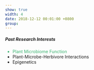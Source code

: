 ```yaml
---
show: true
width: 4
date: 2018-12-12 00:01:00 +0800
group:
---
```

<div>
  <div class="card-body">
    <h5>Past Research Interests</h5>
    <ul>
      <li style="color:MediumSeaGreen;">Plant Microbiome Function</li>
      <li>Plant-Microbe-Herbivore Interactions</li>
      <li>Epigenetics</li>
    </ul>
  </div>
</div>
